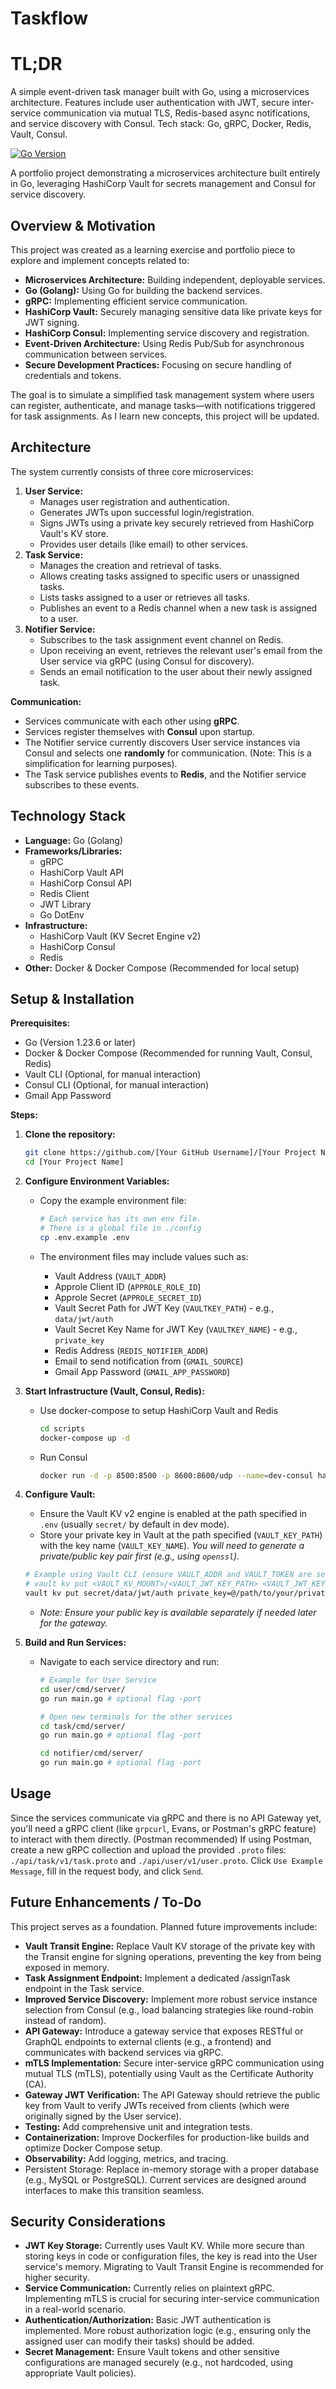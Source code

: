 # Taskflow

# TL;DR

A simple event-driven task manager built with Go, using a microservices architecture.
Features include user authentication with JWT, secure inter-service communication via mutual TLS, Redis-based async notifications, and service discovery with Consul.
Tech stack: Go, gRPC, Docker, Redis, Vault, Consul.

[![Go Version](https://img.shields.io/badge/Go-1.23.6-blue.svg)](https://golang.org/)

A portfolio project demonstrating a microservices architecture built entirely in Go, leveraging HashiCorp Vault for secrets management and Consul for service discovery.

## Overview & Motivation

This project was created as a learning exercise and portfolio piece to explore and implement concepts related to:

- **Microservices Architecture:** Building independent, deployable services.
- **Go (Golang):** Using Go for building the backend services.
- **gRPC:** Implementing efficient service communication.
- **HashiCorp Vault:** Securely managing sensitive data like private keys for JWT signing.
- **HashiCorp Consul:** Implementing service discovery and registration.
- **Event-Driven Architecture:** Using Redis Pub/Sub for asynchronous communication between services.
- **Secure Development Practices:** Focusing on secure handling of credentials and tokens.

The goal is to simulate a simplified task management system where users can register, authenticate, and manage tasks—with notifications triggered for task assignments. As I learn new concepts, this project will be updated.

## Architecture

The system currently consists of three core microservices:

1. **User Service:**
    - Manages user registration and authentication.
    - Generates JWTs upon successful login/registration.
    - Signs JWTs using a private key securely retrieved from HashiCorp Vault's KV store.
    - Provides user details (like email) to other services.
2. **Task Service:**
    - Manages the creation and retrieval of tasks.
    - Allows creating tasks assigned to specific users or unassigned tasks.
    - Lists tasks assigned to a user or retrieves all tasks.
    - Publishes an event to a Redis channel when a new task is assigned to a user.
3. **Notifier Service:**
    - Subscribes to the task assignment event channel on Redis.
    - Upon receiving an event, retrieves the relevant user's email from the User service via gRPC (using Consul for discovery).
    - Sends an email notification to the user about their newly assigned task.

**Communication:**

- Services communicate with each other using **gRPC**.
- Services register themselves with **Consul** upon startup.
- The Notifier service currently discovers User service instances via Consul and selects one **randomly** for communication. (Note: This is a simplification for learning purposes).
- The Task service publishes events to **Redis**, and the Notifier service subscribes to these events.

## Technology Stack

- **Language:** Go (Golang)
- **Frameworks/Libraries:**
  - gRPC
  - HashiCorp Vault API
  - HashiCorp Consul API
  - Redis Client
  - JWT Library
  - Go DotEnv
- **Infrastructure:**
  - HashiCorp Vault (KV Secret Engine v2)
  - HashiCorp Consul
  - Redis
- **Other:** Docker & Docker Compose (Recommended for local setup)

## Setup & Installation

**Prerequisites:**

- Go (Version 1.23.6 or later)
- Docker & Docker Compose (Recommended for running Vault, Consul, Redis)
- Vault CLI (Optional, for manual interaction)
- Consul CLI (Optional, for manual interaction)
- Gmail App Password

**Steps:**

1. **Clone the repository:**

    ```bash
    git clone https://github.com/[Your GitHub Username]/[Your Project Name].git
    cd [Your Project Name]
    ```

2. **Configure Environment Variables:**

    - Copy the example environment file:

      ```bash
      # Each service has its own env file.
      # There is a global file in ./config
      cp .env.example .env
      ```

    - The environment files may include values such as:
      - Vault Address (`VAULT_ADDR`)
      - Approle Client ID (`APPROLE_ROLE_ID`)
      - Approle Secret (`APPROLE_SECRET_ID`)
      - Vault Secret Path for JWT Key (`VAULTKEY_PATH`) - e.g., `data/jwt/auth`
      - Vault Secret Key Name for JWT Key (`VAULTKEY_NAME`) - e.g., `private_key`
      - Redis Address (`REDIS_NOTIFIER_ADDR`)
      - Email to send notification from (`GMAIL_SOURCE`)
      - Gmail App Password (`GMAIL_APP_PASSWORD`)

3. **Start Infrastructure (Vault, Consul, Redis):**
    - Use docker-compose to setup HashiCorp Vault and Redis

      ```bash
      cd scripts
      docker-compose up -d
      ```

    - Run Consul

      ```bash
      docker run -d -p 8500:8500 -p 8600:8600/udp --name=dev-consul hashicorp/consul agent -server -ui -node=server-1 -bootstrap-expect=1 -client=0.0.0.0
      ```

4. **Configure Vault:**

    - Ensure the Vault KV v2 engine is enabled at the path specified in `.env` (usually `secret/` by default in dev mode).
    - Store your private key in Vault at the path specified (`VAULT_KEY_PATH`) with the key name (`VAULT_KEY_NAME`). _You will need to generate a private/public key pair first (e.g., using `openssl`)._

    ```bash
    # Example using Vault CLI (ensure VAULT_ADDR and VAULT_TOKEN are set)
    # vault kv put <VAULT_KV_MOUNT>/<VAULT_JWT_KEY_PATH> <VAULT_JWT_KEY_NAME>=@"path/to/your/local/private_key.pem"
    vault kv put secret/data/jwt/auth private_key=@/path/to/your/private_key.pem
    ```

    - _Note: Ensure your public key is available separately if needed later for the gateway._

5. **Build and Run Services:**

    - Navigate to each service directory and run:

      ```bash
      # Example for User Service
      cd user/cmd/server/
      go run main.go # optional flag -port

      # Open new terminals for the other services
      cd task/cmd/server/
      go run main.go # optional flag -port

      cd notifier/cmd/server/
      go run main.go # optional flag -port
      ```

## Usage

Since the services communicate via gRPC and there is no API Gateway yet, you'll need a gRPC client (like `grpcurl`, Evans, or Postman's gRPC feature) to interact with them directly. (Postman recommended)
If using Postman, create a new gRPC collection and upload the provided `.proto` files: `./api/task/v1/task.proto` and `./api/user/v1/user.proto`.
Click `Use Example Message`, fill in the request body, and click `Send`.

## Future Enhancements / To-Do

This project serves as a foundation. Planned future improvements include:

- **Vault Transit Engine:** Replace Vault KV storage of the private key with the Transit engine for signing operations, preventing the key from being exposed in memory.
- **Task Assignment Endpoint:** Implement a dedicated /assignTask endpoint in the Task service.
- **Improved Service Discovery:** Implement more robust service instance selection from Consul (e.g., load balancing strategies like round-robin instead of random).
- **API Gateway:** Introduce a gateway service that exposes RESTful or GraphQL endpoints to external clients (e.g., a frontend) and communicates with backend services via gRPC.
- **mTLS Implementation:** Secure inter-service gRPC communication using mutual TLS (mTLS), potentially using Vault as the Certificate Authority (CA).
- **Gateway JWT Verification:** The API Gateway should retrieve the public key from Vault to verify JWTs received from clients (which were originally signed by the User service).
- **Testing:** Add comprehensive unit and integration tests.
- **Containerization:** Improve Dockerfiles for production-like builds and optimize Docker Compose setup.
- **Observability:** Add logging, metrics, and tracing.
- Persistent Storage: Replace in-memory storage with a proper database (e.g., MySQL or PostgreSQL). Current services are designed around interfaces to make this transition seamless.

## Security Considerations

- **JWT Key Storage:** Currently uses Vault KV. While more secure than storing keys in code or configuration files, the key is read into the User service's memory. Migrating to Vault Transit Engine is recommended for higher security.
- **Service Communication:** Currently relies on plaintext gRPC. Implementing mTLS is crucial for securing inter-service communication in a real-world scenario.
- **Authentication/Authorization:** Basic JWT authentication is implemented. More robust authorization logic (e.g., ensuring only the assigned user can modify their tasks) should be added.
- **Secret Management:** Ensure Vault tokens and other sensitive configurations are managed securely (e.g., not hardcoded, using appropriate Vault policies).
